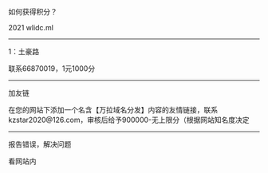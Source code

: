 <p>如何获得积分？</p>
<p>2021 wlidc.ml</p>

<hr />

<p>1：土豪路</p>
<p>联系66870019，1元1000分</p>

<hr />

<p>加友链</p>
<p>在您的网站下添加一个名含【万拉域名分发】内容的友情链接，联系kzstar2020@126.com，审核后给予900000-无上限分（根据网站知名度决定</p>

<hr />

<p>报告错误，解决问题</p>
<p>看网站内</p>
